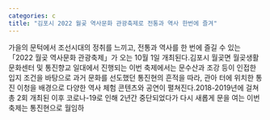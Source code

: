 ```yaml
---
categories: c
title: "김포시 2022 월곶 역사문화 관광축제로 전통과 역사 한번에 즐겨"
---
```

가을의 문턱에서 조선시대의 정취를 느끼고, 전통과 역사를 한 번에 즐길 수 있는 「2022 월곶 역사문화 관광축제」가 오는 10월 1일 개최된다.김포시 월곶면 월곶생활문화센터 및 통진향교 일대에서 진행되는 이번 축제에서는 문수산과 조강 등이 인접한 입지 조건을 바탕으로 과거 문화를 선도했던 통진현의 흔적을 따라, 관아 터에 위치한 통진 이청을 배경으로 다양한 역사 체험 콘텐츠와 공연이 펼쳐진다.2018-2019년에 걸쳐 총 2회 개최된 이후 코로나-19로 인해 2년간 중단되었다가 다시 새롭게 문을 여는 이번 축제는 통진현으로 월임하